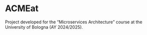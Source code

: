 # ACMEat
Project developed for the “Microservices Architecture” course at the University of Bologna (AY 2024/2025).

